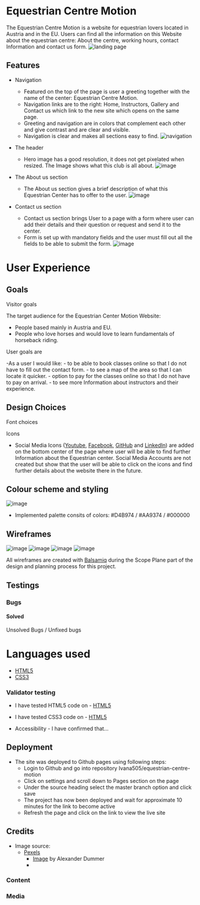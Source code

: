 # Equestrian Centre Motion
The Equestrian Centre Motion is a website for equestrian lovers located in Austria and in the EU. 
Users can find all the information on this Website about the equestrian centre: About the centre, working hours, contact Information and contact us form.
![landing page](readme/capture-landing-page.png)


## Features
- Navigation
    - Featured on the top of the page is user a greeting together with the name of the center: Equestrian Centre Motion.
    - Navigation links are to the right: Home, Instructors, Gallery and Contact us which link to the new site which opens on the same page.
    - Greeting and navigation are in colors that complement each other and give contrast and are clear and visible.
    - Navigation is clear and makes all sections easy to find.
![navigation](readme/capture-feature-navigation.png)

- The header
     - Hero image has a good resolution, it does not get pixelated when resized. The Image shows what this club is all about.
![image](readme/capture-hero-image.png)

- The About us section
     - The About us section gives a brief description of what this Equestrian Center has to offer to the user.
![image](readme/capture-about-us.png)

- Contact us section
    - Contact us section brings User to a page with a form where user can add their details and their question or request and send it to the center.
    - Form is set up with mandatory fields and the user must fill out all the fields to be able to submit the form.
![image](readme/capture-contact-us-form.png)

# User Experience

## Goals

Visitor goals

The target audience for the Equestrian Center Motion Website:

- People based mainly in Austria and EU.
- People who love horses and would love to learn fundamentals of horseback riding.

User goals are

-As a user I would like:
     - to be able to book classes online so that I do not have to fill out the contact form.
     - to see a map of the area so that I can locate it quicker.
     - option to pay for the classes online so that I do not have to pay on arrival.
     - to see more Information about instructors and their experience.

## Design Choices

Font choices


Icons

- Social Media Icons ([Youtube](https://www.youtube.com/), [Facebook](https://www.facebook.com/), [GitHub](https://www.github.com/) and [LinkedIn](https://www.linkedin.com/feed/)) are added on the bottom center of the page where user will be able to find further Information about the Equestrian center. Social Media Accounts are not created but show that the user will be able to click on the icons and find further details about the website there in the future.

## Colour scheme and styling

![image](readme/project-colors.png)

- Implemented palette consits of  colors: #D4B974 / #AA9374 / #000000


## Wireframes
![image](readme/wireframe1.png)
![image](readme/wireframe2.png)
![image](readme/wireframe3.png)
![image](readme/wireframe4.png)

All wireframes are created with [Balsamiq](https://balsamiq.com/) during the Scope Plane part of the design and planning process for this project.

## Testings

### Bugs
#### Solved

Unsolved Bugs / Unfixed bugs

# Languages used
- [HTML5](https://en.wikipedia.org/wiki/HTML5)
- [CSS3](https://en.wikipedia.org/wiki/CSS)

### Validator testing
- I have tested HTML5 code on - [HTML5](https://validator.w3.org/) 
- I have tested CSS3 code on  - [HTML5](https://jigsaw.w3.org/css-validator/#validate_by_uri) 

- Accessibility 
      - I have confirmed that...
## Deployment
- The site was deployed to Github pages using following steps: 
   - Login to Github and go into repository Ivana505/equestrian-centre-motion
   - Click on settings and scroll down to Pages section on the page
   - Under the source heading select the master branch option and click save
   - The project has now been deployed and wait for approximate 10 minutes for the link to become active
   - Refresh the page and click on the link to view the live site

  
## Credits

- Image source:
  - [Pexels](https://www.pexels.com/)
      - [Image](https://www.pexels.com/photo/girl-riding-black-horse-1364073/) by Alexander Dummer 
      - 


### Content
### Media

  